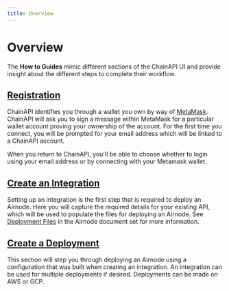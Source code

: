 ```yaml
---
title: Overview
---
```


# Overview

The **How to Guides** mimic different sections of the ChainAPI UI and provide
insight about the different steps to complete their workflow.

## [Registration](guides/registration.md)

<!-- If you change the following paragraph, change it in the associated doc. -->

ChainAPI identifies you through a wallet you own by way of
[MetaMask](https://metamask.io). ChainAPI will ask you to sign a message within
MetaMask for a particular wallet account proving your ownership of the account.
For the first time you connect, you will be prompted for your email address
which will be linked to a ChainAPI account.

When you return to ChainAPI, you'll be able to choose whether to login using
your email address or by connecting with your Metamask wallet.

## [Create an Integration](guides/integrations.md)

<!-- If you change the following paragraph, change it in the associated doc. -->

Setting up an integration is the first step that is required to deploy an
Airnode. Here you will capture the required details for your existing API, which
will be used to populate the files for deploying an Airnode. See
[Deployment Files](https://docs.api3.org/airnode/latest/reference/deployment-files/) in the
Airnode document set for more information.

## [Create a Deployment](guides/deployments.md)

<!-- If you change the following paragraph, change it in the associated doc. -->

This section will step you through deploying an Airnode using a configuration
that was built when creating an integration. An integration can be used for
multiple deployments if desired. Deployments can be made on AWS or GCP.
